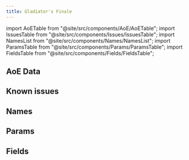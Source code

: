 ```yaml
---
title: Gladiator's Finale
---
```


import AoETable from "@site/src/components/AoE/AoETable";
import IssuesTable from "@site/src/components/Issues/IssuesTable";
import NamesList from "@site/src/components/Names/NamesList";
import ParamsTable from "@site/src/components/Params/ParamsTable";
import FieldsTable from "@site/src/components/Fields/FieldsTable";

## AoE Data

<AoETable item_key="gladiatorsfinale" data_src="artifact" />

## Known issues

<IssuesTable item_key="gladiatorsfinale" data_src="artifact" />

## Names

<NamesList item_key="gladiatorsfinale" data_src="artifact" />

## Params

<ParamsTable item_key="gladiatorsfinale" data_src="artifact" />

## Fields

<FieldsTable item_key="gladiatorsfinale" data_src="artifact" />
